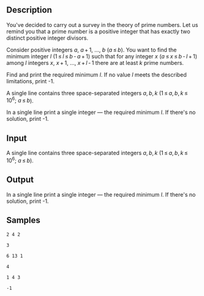 ## Description

<div><p>You've decided to carry out a survey in the theory of prime numbers. Let us remind you that a prime number is a positive integer that has exactly two distinct positive integer divisors.</p><p>Consider positive integers <span class="tex-span"><i>a</i></span>, <span class="tex-span"><i>a</i> + 1</span>, <span class="tex-span">...</span>, <span class="tex-span"><i>b</i></span> <span class="tex-span">(<i>a</i> ≤ <i>b</i>)</span>. You want to find the minimum integer <span class="tex-span"><i>l</i></span> <span class="tex-span">(1 ≤ <i>l</i> ≤ <i>b</i> - <i>a</i> + 1)</span> such that for any integer <span class="tex-span"><i>x</i></span> <span class="tex-span">(<i>a</i> ≤ <i>x</i> ≤ <i>b</i> - <i>l</i> + 1)</span> among <span class="tex-span"><i>l</i></span> integers <span class="tex-span"><i>x</i></span>, <span class="tex-span"><i>x</i> + 1</span>, <span class="tex-span">...</span>, <span class="tex-span"><i>x</i> + <i>l</i> - 1</span> there are at least <span class="tex-span"><i>k</i></span> prime numbers. </p><p>Find and print the required minimum <span class="tex-span"><i>l</i></span>. If no value <span class="tex-span"><i>l</i></span> meets the described limitations, print -1.</p></div><div class="input-specification"><p>A single line contains three space-separated integers <span class="tex-span"><i>a</i>, <i>b</i>, <i>k</i></span> (<span class="tex-span">1 ≤ <i>a</i>, <i>b</i>, <i>k</i> ≤ 10<sup class="upper-index">6</sup>;&nbsp;<i>a</i> ≤ <i>b</i></span>).</p></div><div class="output-specification"><p>In a single line print a single integer — the required minimum <span class="tex-span"><i>l</i></span>. If there's no solution, print -1.</p></div>


## Input

<p>A single line contains three space-separated integers <span class="tex-span"><i>a</i>, <i>b</i>, <i>k</i></span> (<span class="tex-span">1 ≤ <i>a</i>, <i>b</i>, <i>k</i> ≤ 10<sup class="upper-index">6</sup>;&nbsp;<i>a</i> ≤ <i>b</i></span>).</p>


## Output

<p>In a single line print a single integer — the required minimum <span class="tex-span"><i>l</i></span>. If there's no solution, print -1.</p>


## Samples

```input1
2 4 2

```

```output1
3

```






```input2
6 13 1

```

```output2
4

```






```input3
1 4 3

```

```output3
-1

```




